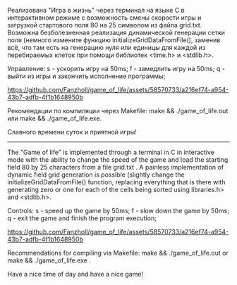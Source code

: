Реализована "Игра в жизнь" через терминал на языке C в интерактивном режиме с возможность смены скорости игры и загрузкой стартового поля 80 на 25 символом из файла grid.txt. Возможна безболезненная реализация динамической генерации сетки поля (немного измените функцию initializeGridDataFromFile(), заменив всё, что там есть на генерацию нуля или единицы для каждой из перебираемых клеток при помощи библиотек <time.h> и <stdlib.h>. 

Управление:
s - ускорить игру на 50ms;
f - замедлить игру на 50ms;
q - выйти из игры и закончить исполнение программы;

https://github.com/Fanzholl/game_of_life/assets/58570733/a216ef74-a954-43b7-adfb-4f1b1648950b

Рекомендации по компиляции через Makefile: make && ./game_of_life.out или make && ./game_of_life.exe.

Славного времени суток и приятной игры!

______________________________________________________________________________________________________________________________________________________

The "Game of life" is implemented through a terminal in C in interactive mode with the ability to change the speed of the game and load the starting field 80 by 25 characters from a file grid.txt . A painless implementation of dynamic field grid generation is possible (slightly change the initializeGridDataFromFile() function, replacing everything that is there with generating zero or one for each of the cells being sorted using <time> libraries.h> and <stdlib.h>. 

Controls:
s - speed up the game by 50ms;
f - slow down the game by 50ms;
q - exit the game and finish the program execution;

https://github.com/Fanzholl/game_of_life/assets/58570733/a216ef74-a954-43b7-adfb-4f1b1648950b

Recommendations for compiling via Makefile: make && ./game_of_life.out or make && ./game_of_life.exe .

Have a nice time of day and have a nice game!
